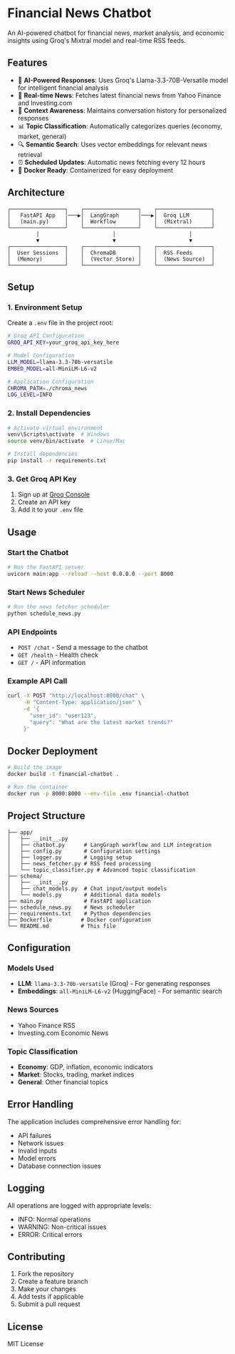 # Financial News Chatbot

An AI-powered chatbot for financial news, market analysis, and economic insights using Groq's Mixtral model and real-time RSS feeds.

## Features

- 🤖 **AI-Powered Responses**: Uses Groq's Llama-3.3-70B-Versatile model for intelligent financial analysis
- 📰 **Real-time News**: Fetches latest financial news from Yahoo Finance and Investing.com
- 🧠 **Context Awareness**: Maintains conversation history for personalized responses
- 📊 **Topic Classification**: Automatically categorizes queries (economy, market, general)
- 🔍 **Semantic Search**: Uses vector embeddings for relevant news retrieval
- ⏰ **Scheduled Updates**: Automatic news fetching every 12 hours
- 🐳 **Docker Ready**: Containerized for easy deployment

## Architecture

```
┌─────────────────┐    ┌─────────────────┐    ┌─────────────────┐
│   FastAPI App   │───▶│  LangGraph      │───▶│  Groq LLM       │
│   (main.py)     │    │  Workflow       │    │  (Mixtral)      │
└─────────────────┘    └─────────────────┘    └─────────────────┘
         │                       │                       │
         ▼                       ▼                       ▼
┌─────────────────┐    ┌─────────────────┐    ┌─────────────────┐
│  User Sessions  │    │  ChromaDB       │    │  RSS Feeds      │
│  (Memory)       │    │  (Vector Store) │    │  (News Source)  │
└─────────────────┘    └─────────────────┘    └─────────────────┘
```

## Setup

### 1. Environment Setup

Create a `.env` file in the project root:

```bash
# Groq API Configuration
GROQ_API_KEY=your_groq_api_key_here

# Model Configuration
LLM_MODEL=llama-3.3-70b-versatile
EMBED_MODEL=all-MiniLM-L6-v2

# Application Configuration
CHROMA_PATH=./chroma_news
LOG_LEVEL=INFO
```

### 2. Install Dependencies

```bash
# Activate virtual environment
venv\Scripts\activate  # Windows
source venv/bin/activate  # Linux/Mac

# Install dependencies
pip install -r requirements.txt
```

### 3. Get Groq API Key

1. Sign up at [Groq Console](https://console.groq.com/)
2. Create an API key
3. Add it to your `.env` file

## Usage

### Start the Chatbot

```bash
# Run the FastAPI server
uvicorn main:app --reload --host 0.0.0.0 --port 8000
```

### Start News Scheduler

```bash
# Run the news fetcher scheduler
python schedule_news.py
```

### API Endpoints

- `POST /chat` - Send a message to the chatbot
- `GET /health` - Health check
- `GET /` - API information

### Example API Call

```bash
curl -X POST "http://localhost:8000/chat" \
     -H "Content-Type: application/json" \
     -d '{
       "user_id": "user123",
       "query": "What are the latest market trends?"
     }'
```

## Docker Deployment

```bash
# Build the image
docker build -t financial-chatbot .

# Run the container
docker run -p 8000:8000 --env-file .env financial-chatbot
```

## Project Structure

```
├── app/
│   ├── __init__.py
│   ├── chatbot.py      # LangGraph workflow and LLM integration
│   ├── config.py       # Configuration settings
│   ├── logger.py       # Logging setup
│   ├── news_fetcher.py # RSS feed processing
│   └── topic_classifier.py # Advanced topic classification
├── schema/
│   ├── __init__.py
│   ├── chat_models.py  # Chat input/output models
│   └── models.py       # Additional data models
├── main.py             # FastAPI application
├── schedule_news.py    # News scheduler
├── requirements.txt    # Python dependencies
├── Dockerfile         # Docker configuration
└── README.md          # This file
```

## Configuration

### Models Used

- **LLM**: `llama-3.3-70b-versatile` (Groq) - For generating responses
- **Embeddings**: `all-MiniLM-L6-v2` (HuggingFace) - For semantic search

### News Sources

- Yahoo Finance RSS
- Investing.com Economic News

### Topic Classification

- **Economy**: GDP, inflation, economic indicators
- **Market**: Stocks, trading, market indices
- **General**: Other financial topics

## Error Handling

The application includes comprehensive error handling for:
- API failures
- Network issues
- Invalid inputs
- Model errors
- Database connection issues

## Logging

All operations are logged with appropriate levels:
- INFO: Normal operations
- WARNING: Non-critical issues
- ERROR: Critical errors

## Contributing

1. Fork the repository
2. Create a feature branch
3. Make your changes
4. Add tests if applicable
5. Submit a pull request

## License

MIT License 